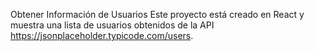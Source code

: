Obtener Información de Usuarios
Este proyecto está creado en React y muestra una lista de usuarios obtenidos de la API https://jsonplaceholder.typicode.com/users.
